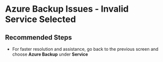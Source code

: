 <properties
    pageTitle="Site Recovery: Azure Backup Issues - Invalid Service Selected"
    description="Azure Backup Issues - Invalid Service Selected"
    service="microsoft.recoveryservices"
    resource="vaults"
    authors="TobyTu"
    ms.author="aaronmax"
    displayOrder=""
    selfHelpType="generic"
    supportTopicIds="32642162"
    resourceTags=""
    productPesIds="16370"
    cloudEnvironments="public, Fairfax"
    articleId="f40767c9-421d-43ed-b715-49be95bda065"
/>

# Azure Backup Issues - Invalid Service Selected

## **Recommended Steps**

* For faster resolution and assistance, go back to the previous screen and choose **Azure Backup** under **Service**
